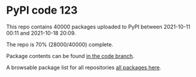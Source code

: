 # PyPI code 123

This repo contains 40000 packages uploaded to PyPI between 
2021-10-11 00:11 and 2021-10-18 20:09.

The repo is 70% (28000/40000) complete.

Package contents can be found [in the code branch](https://github.com/pypi-data/pypi-mirror-123/tree/code/packages).

A browsable package list for all repositories [all packages here](https://pypi-data.github.io/website/repositories/pypi-mirror-123).


